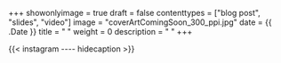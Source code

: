 +++
showonlyimage = true
draft = false
contenttypes = ["blog post", "slides", "video"]
image = "coverArtComingSoon_300_ppi.jpg"
date = {{ .Date }}
title = "  "
weight = 0
description = " "
+++


{{< instagram ---- hidecaption >}}